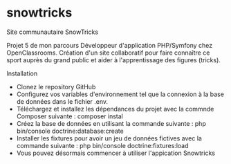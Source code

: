 # snowtricks
Site communautaire SnowTricks

Projet 5 de mon parcours Développeur d'application PHP/Symfony chez OpenClassrooms. Création d'un site collaboratif pour faire connaître ce sport auprès du grand public et aider à l'apprentissage des figures (tricks).

Installation

- Clonez le repository GitHub
- Configurez vos variables d'environnement tel que la connexion à la base de données dans le fichier .env.
- Téléchargez et installez les dépendances du projet avec la commnde Composer suivante : composer instal
- Créez la base de données en utilisant la commande suivante : php bin/console doctrine:database:create
- Installer les fixtures pour avoir un jeu de données fictives avec la commande suivante : php bin/console doctrine:fixtures:load
- Vous pouvez désormais commencer à utiliser l'appication Snowtricks 

